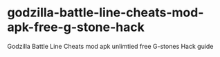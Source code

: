 # godzilla-battle-line-cheats-mod-apk-free-g-stone-hack
Godzilla Battle Line Cheats mod apk unlimtied free G-stones Hack guide

